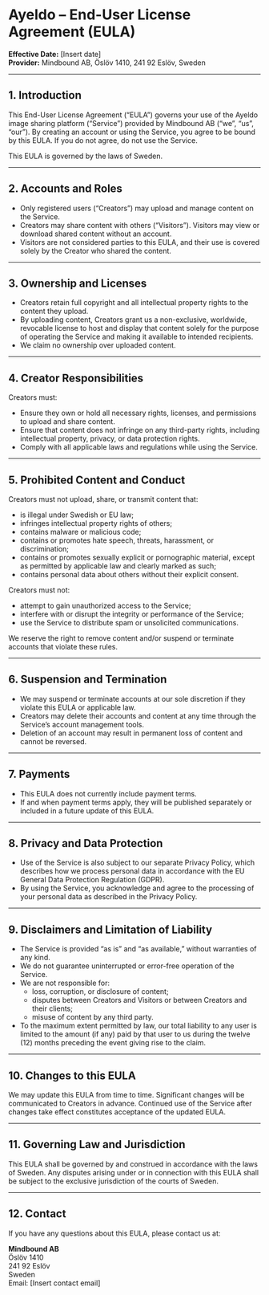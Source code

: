 # Ayeldo – End-User License Agreement (EULA)

**Effective Date:** [Insert date]  
**Provider:** Mindbound AB, Öslöv 1410, 241 92 Eslöv, Sweden

---

## 1. Introduction

This End-User License Agreement (“EULA”) governs your use of the Ayeldo image sharing platform (“Service”) provided by Mindbound AB (“we”, “us”, “our”). By creating an account or using the Service, you agree to be bound by this EULA. If you do not agree, do not use the Service.

This EULA is governed by the laws of Sweden.

---

## 2. Accounts and Roles

- Only registered users (“Creators”) may upload and manage content on the Service.
- Creators may share content with others (“Visitors”). Visitors may view or download shared content without an account.
- Visitors are not considered parties to this EULA, and their use is covered solely by the Creator who shared the content.

---

## 3. Ownership and Licenses

- Creators retain full copyright and all intellectual property rights to the content they upload.
- By uploading content, Creators grant us a non-exclusive, worldwide, revocable license to host and display that content solely for the purpose of operating the Service and making it available to intended recipients.
- We claim no ownership over uploaded content.

---

## 4. Creator Responsibilities

Creators must:

- Ensure they own or hold all necessary rights, licenses, and permissions to upload and share content.
- Ensure that content does not infringe on any third-party rights, including intellectual property, privacy, or data protection rights.
- Comply with all applicable laws and regulations while using the Service.

---

## 5. Prohibited Content and Conduct

Creators must not upload, share, or transmit content that:

- is illegal under Swedish or EU law;
- infringes intellectual property rights of others;
- contains malware or malicious code;
- contains or promotes hate speech, threats, harassment, or discrimination;
- contains or promotes sexually explicit or pornographic material, except as permitted by applicable law and clearly marked as such;
- contains personal data about others without their explicit consent.

Creators must not:

- attempt to gain unauthorized access to the Service;
- interfere with or disrupt the integrity or performance of the Service;
- use the Service to distribute spam or unsolicited communications.

We reserve the right to remove content and/or suspend or terminate accounts that violate these rules.

---

## 6. Suspension and Termination

- We may suspend or terminate accounts at our sole discretion if they violate this EULA or applicable law.
- Creators may delete their accounts and content at any time through the Service’s account management tools.
- Deletion of an account may result in permanent loss of content and cannot be reversed.

---

## 7. Payments

- This EULA does not currently include payment terms.
- If and when payment terms apply, they will be published separately or included in a future update of this EULA.

---

## 8. Privacy and Data Protection

- Use of the Service is also subject to our separate Privacy Policy, which describes how we process personal data in accordance with the EU General Data Protection Regulation (GDPR).
- By using the Service, you acknowledge and agree to the processing of your personal data as described in the Privacy Policy.

---

## 9. Disclaimers and Limitation of Liability

- The Service is provided “as is” and “as available,” without warranties of any kind.
- We do not guarantee uninterrupted or error-free operation of the Service.
- We are not responsible for:
  - loss, corruption, or disclosure of content;
  - disputes between Creators and Visitors or between Creators and their clients;
  - misuse of content by any third party.
- To the maximum extent permitted by law, our total liability to any user is limited to the amount (if any) paid by that user to us during the twelve (12) months preceding the event giving rise to the claim.

---

## 10. Changes to this EULA

We may update this EULA from time to time. Significant changes will be communicated to Creators in advance. Continued use of the Service after changes take effect constitutes acceptance of the updated EULA.

---

## 11. Governing Law and Jurisdiction

This EULA shall be governed by and construed in accordance with the laws of Sweden. Any disputes arising under or in connection with this EULA shall be subject to the exclusive jurisdiction of the courts of Sweden.

---

## 12. Contact

If you have any questions about this EULA, please contact us at:

**Mindbound AB**  
Öslöv 1410  
241 92 Eslöv  
Sweden  
Email: [Insert contact email]
